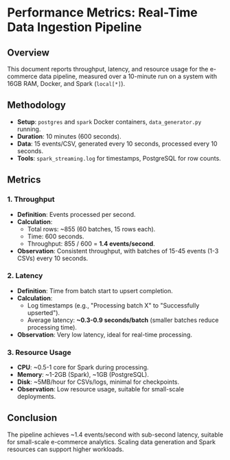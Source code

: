 # Performance Metrics: Real-Time Data Ingestion Pipeline

## Overview

This document reports throughput, latency, and resource usage for the e-commerce data pipeline, measured over a 10-minute run on a system with 16GB RAM, Docker, and Spark (`local[*]`).

## Methodology

- **Setup**: `postgres` and `spark` Docker containers, `data_generator.py` running.
- **Duration**: 10 minutes (600 seconds).
- **Data**: 15 events/CSV, generated every 10 seconds, processed every 10 seconds.
- **Tools**: `spark_streaming.log` for timestamps, PostgreSQL for row counts.

## Metrics

### 1. Throughput

- **Definition**: Events processed per second.
- **Calculation**:
  - Total rows: ~855 (60 batches, 15 rows each).
  - Time: 600 seconds.
  - Throughput: 855 / 600 = **1.4 events/second**.
- **Observation**: Consistent throughput, with batches of 15-45 events (1-3 CSVs) every 10 seconds.

### 2. Latency

- **Definition**: Time from batch start to upsert completion.
- **Calculation**:
  - Log timestamps (e.g., "Processing batch X" to "Successfully upserted").
  - Average latency: **~0.3-0.9 seconds/batch** (smaller batches reduce processing time).
- **Observation**: Very low latency, ideal for real-time processing.

### 3. Resource Usage

- **CPU**: ~0.5-1 core for Spark during processing.
- **Memory**: ~1-2GB (Spark), ~1GB (PostgreSQL).
- **Disk**: ~5MB/hour for CSVs/logs, minimal for checkpoints.
- **Observation**: Low resource usage, suitable for small-scale deployments.

## Conclusion

The pipeline achieves ~1.4 events/second with sub-second latency, suitable for small-scale e-commerce analytics. Scaling data generation and Spark resources can support higher workloads.
